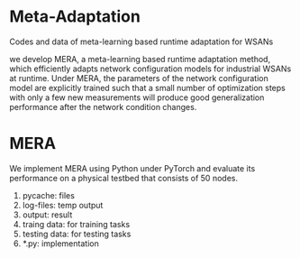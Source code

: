 # Meta-Adaptation
Codes and data of meta-learning based runtime adaptation for WSANs

we develop MERA, a meta-learning based runtime adaptation method, which efficiently adapts network configuration models for industrial WSANs at runtime. Under MERA, the parameters of the network configuration model are explicitly trained such that a small number of optimization steps with only a few new measurements will produce good generalization performance after the network condition changes.

# MERA

We implement MERA using Python under PyTorch and evaluate its performance on a physical testbed that consists of 50 nodes.

1. pycache: files
2. log-files: temp output
3. output: result
4. traing data: for training tasks
5. testing data: for testing tasks
6. *.py: implementation
